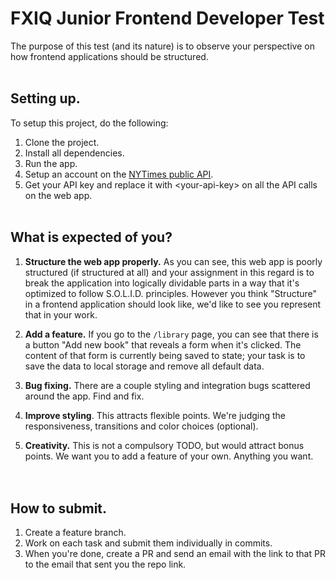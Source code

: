 # FXIQ Junior Frontend Developer Test

The purpose of this test (and its nature) is to observe your perspective on how frontend applications should be structured.
<br /><br />

## Setting up.

To setup this project, do the following:

1. Clone the project.
2. Install all dependencies.
3. Run the app.
4. Setup an account on the [NYTimes public API](https://developer.nytimes.com/).
5. Get your API key and replace it with \<your-api-key> on all the API calls on the web app.
   <br /><br />

## What is expected of you?

1. **Structure the web app properly.** As you can see, this web app is poorly structured (if structured at all) and your assignment in this regard is to break the application into logically dividable parts in a way that it's optimized to follow S.O.L.I.D. principles. However you think "Structure" in a frontend application should look like, we'd like to see you represent that in your work.

2. **Add a feature.** If you go to the `/library` page, you can see that there is a button "Add new book" that reveals a form when it's clicked. The content of that form is currently being saved to state; your task is to save the data to local storage and remove all default data.

3. **Bug fixing.** There are a couple styling and integration bugs scattered around the app. Find and fix. 

4. **Improve styling**. This attracts flexible points. We're judging the responsiveness, transitions and color choices (optional).

4. **Creativity.** This is not a compulsory TODO, but would attract bonus points. We want you to add a feature of your own. Anything you want.  
   <br /><br />

## How to submit.

1. Create a feature branch.
2. Work on each task and submit them individually in commits.
3. When you're done, create a PR and send an email with the link to that PR to the email that sent you the repo link.
